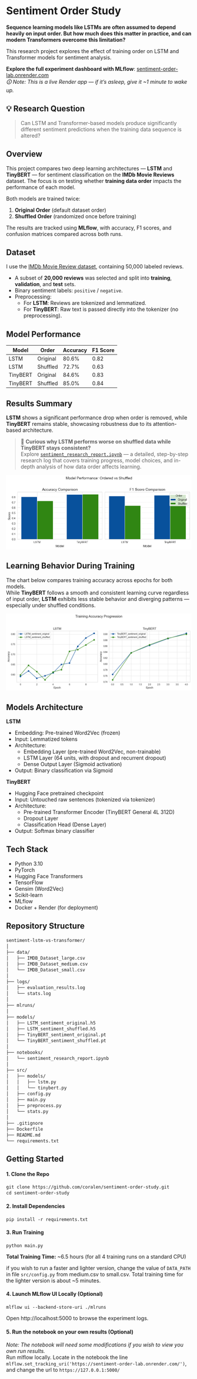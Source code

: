 # Sentiment Order Study

**Sequence learning models like LSTMs are often assumed to depend heavily on input order. But how much does this matter in practice, and can modern Transformers overcome this limitation?**

This research project explores the effect of training order on LSTM and Transformer models for sentiment analysis.

**Explore the full experiment dashboard with MLflow**: [sentiment-order-lab.onrender.com](https://sentiment-order-lab.onrender.com)  
*🛈 Note: This is a live Render app — if it’s asleep, give it ~1 minute to wake up.*



## 💡 Research Question
> Can LSTM and Transformer-based models produce significantly different sentiment predictions when the training data sequence is altered?

## Overview
This project compares two deep learning architectures — **LSTM** and **TinyBERT** — for sentiment classification on the **IMDb Movie Reviews** dataset. The focus is on testing whether **training data order** impacts the performance of each model.

Both models are trained twice:
1. **Original Order** (default dataset order)
2. **Shuffled Order** (randomized once before training)

The results are tracked using **MLflow**, with accuracy, F1 scores, and confusion matrices compared across both runs.

## Dataset
I use the [IMDb Movie Review dataset](https://www.kaggle.com/datasets/lakshmi25npathi/imdb-dataset-of-50k-movie-reviews), containing 50,000 labeled reviews.
- A subset of **20,000 reviews** was selected and split into **training**, **validation**, and **test** sets.
- Binary sentiment labels: `positive` / `negative`.
- Preprocessing:
  - For **LSTM**: Reviews are tokenized and lemmatized.
  - For **TinyBERT**: Raw text is passed directly into the tokenizer (no preprocessing).

## Model Performance
| Model     | Order     | Accuracy | F1 Score |
|-----------|-----------|----------|----------|
| LSTM      | Original  | 80.6%    | 0.82     |
| LSTM      | Shuffled  | 72.7%    | 0.63     |
| TinyBERT  | Original  | 84.6%    | 0.83     |
| TinyBERT  | Shuffled  | 85.0%    | 0.84     |


## Results Summary
**LSTM** shows a significant performance drop when order is removed, while **TinyBERT** remains stable, showcasing robustness due to its attention-based architecture.

> 📝 **Curious why LSTM performs worse on shuffled data while TinyBERT stays consistent?**  
> Explore [`sentiment_research_report.ipynb`](notebooks/sentiment_research_report.ipynb) — a detailed, step-by-step research log that covers training progress, model choices, and in-depth analysis of how data order affects learning.  

![Model Performance Comparison](images/models_comparison.png)

## Learning Behavior During Training
The chart below compares training accuracy across epochs for both models.  
While **TinyBERT** follows a smooth and consistent learning curve regardless of input order, **LSTM** exhibits less stable behavior and diverging patterns — especially under shuffled conditions.

![Training Accuracy Progression](images/train_accuracy_comparison.png)

## Models Architecture
**LSTM**
* Embedding: Pre-trained Word2Vec (frozen)  
* Input: Lemmatized tokens  
* Architecture:
    * Embedding Layer (pre-trained Word2Vec, non-trainable)
    * LSTM Layer (64 units, with dropout and recurrent dropout)
    * Dense Output Layer (Sigmoid activation) 
* Output: Binary classification via Sigmoid  

**TinyBERT**
* Hugging Face pretrained checkpoint
* Input: Untouched raw sentences (tokenized via tokenizer)
* Architecture:
    * Pre-trained Transformer Encoder (TinyBERT General 4L 312D)
    * Dropout Layer
    * Classification Head (Dense Layer) 
* Output: Softmax binary classifier

## Tech Stack
* Python 3.10
* PyTorch
* Hugging Face Transformers
* TensorFlow
* Gensim (Word2Vec)
* Scikit-learn
* MLflow
* Docker + Render (for deployment)

## Repository Structure
```
sentiment-lstm-vs-transformer/  
│  
├── data/  
│   ├── IMDB_Dataset_large.csv  
│   ├── IMDB_Dataset_medium.csv  
│   └── IMDB_Dataset_small.csv  
│  
├── logs/  
│   ├── evaluation_results.log  
│   └── stats.log  
│  
├── mlruns/  
│  
├── models/  
│   ├── LSTM_sentiment_original.h5  
│   ├── LSTM_sentiment_shuffled.h5  
│   ├── TinyBERT_sentiment_original.pt  
│   └── TinyBERT_sentiment_shuffled.pt  
│  
├── notebooks/   
│   └── sentiment_research_report.ipynb  
│  
├── src/  
│   ├── models/  
│   │   ├── lstm.py  
│   │   └── tinybert.py
│   ├── config.py  
│   ├── main.py  
│   ├── preprocess.py  
│   └── stats.py  
│
├── .gitignore  
├── Dockerfile  
├── README.md  
└── requirements.txt  
 ```

## Getting Started
#### 1. Clone the Repo  
```
git clone https://github.com/coralen/sentiment-order-study.git
cd sentiment-order-study
```
#### 2. Install Dependencies  
```
pip install -r requirements.txt
```

#### 3. Run Training
```
python main.py
```
**Total Training Time:** ~6.5 hours (for all 4 training runs on a standard CPU)

if you wish to run a faster and lighter version, change the value of `DATA_PATH` in file `src/config.py` from medium.csv to small.csv. Total training time for the lighter version is about ~5 minutes.

#### 4. Launch MLflow UI Locally (Optional)  
```
mlflow ui --backend-store-uri ./mlruns  
```  
Open http://localhost:5000 to browse the experiment logs.

#### 5. Run the notebook on your own results (Optional)  
*Note: The notebook will need some modifications if you wish to view you own run results.*  
Run mlflow locally. Locate in the notebook the line `mlflow.set_tracking_uri('https://sentiment-order-lab.onrender.com/')`, and change the url to `https://127.0.0.1:5000/`
